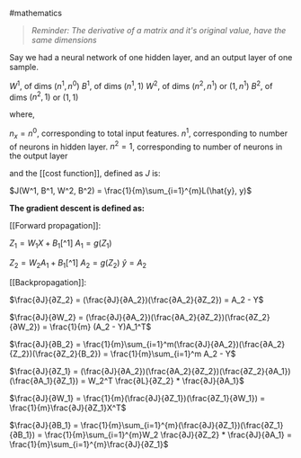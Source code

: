 #mathematics 

>*Reminder: The derivative of a matrix and it's original value, have the same dimensions*

Say we had a neural network of one hidden layer, and an output layer of one sample.

$W^1$, of dims $(n^1, n^0)$
$B^1$, of dims $(n^1, 1)$
$W^2$, of dims $(n^2, n^1)$ or $(1, n^1)$
$B^2$, of dims $(n^2, 1)$ or $(1, 1)$ 

where,

$n_x = n^0$, corresponding to total input features.
$n^1$, corresponding to number of neurons in hidden layer.
$n^2 = 1$, corresponding to number of neurons in the output layer

and the [[cost function]], defined as $J$ is:

$J(W^1, B^1, W^2, B^2) = \frac{1}{m}\sum_{i=1}^{m}L(\hat{y}, y)$

**The gradient descent is defined as:**

[[Forward propagation]]:

$Z_1 = W_1X + B_1$[^1]
$A_1 = g(Z_1)$

$Z_2 = W_2A_1 + B_1$[^1]
$A_2 = g(Z_2)$
$\hat{y} = A_2$

[[Backpropagation]]:

$\frac{∂J}{∂Z_2} = (\frac{∂J}{∂A_2})(\frac{∂A_2}{∂Z_2}) = A_2 - Y$

$\frac{∂J}{∂W_2} = (\frac{∂J}{∂A_2})(\frac{∂A_2}{∂Z_2})(\frac{∂Z_2}{∂W_2}) = \frac{1}{m} (A_2 - Y)A_1^T$

$\frac{∂J}{∂B_2} = \frac{1}{m}\sum_{i=1}^m(\frac{∂J}{∂A_2})(\frac{∂A_2}{Z_2})(\frac{∂Z_2}{B_2}) =  \frac{1}{m}\sum_{i=1}^m A_2 - Y$

$\frac{∂J}{∂Z_1} = (\frac{∂J}{∂A_2})(\frac{∂A_2}{∂Z_2})(\frac{∂Z_2}{∂A_1})(\frac{∂A_1}{∂Z_1}) = W_2^T \frac{∂L}{∂Z_2} * \frac{∂J}{∂A_1}$

$\frac{∂J}{∂W_1} = \frac{1}{m}(\frac{∂J}{∂Z_1})(\frac{∂Z_1}{∂W_1}) = \frac{1}{m}\frac{∂J}{∂Z_1}X^T$

$\frac{∂J}{∂B_1} = \frac{1}{m}\sum_{i=1}^{m}(\frac{∂J}{∂Z_1})(\frac{∂Z_1}{∂B_1}) = \frac{1}{m}\sum_{i=1}^{m}W_2 \frac{∂J}{∂Z_2} * \frac{∂J}{∂A_1} = \frac{1}{m}\sum_{i=1}^{m}\frac{∂J}{∂Z_1}$
